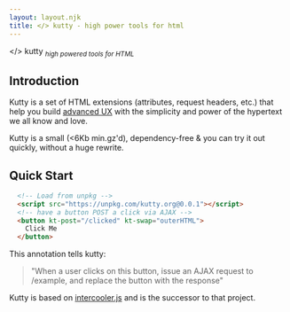 ```yaml
---
layout: layout.njk
title: </> kutty - high power tools for html
---
```


<div class="dark-hero full-width" kt-classes="add appear">
  <span class="logo dark">&lt;<a>/</a>&gt; <span class="no-mobile">k<a>u</a>tty</span></span>
  <sub class="no-mobile"><i>high powered tools for HTML</i></sub>
</div>


## Introduction

Kutty is a set of HTML extensions (attributes, request headers, etc.) that help you build 
[advanced UX](/demo) with the simplicity and power of the hypertext we all know and love. 

Kutty is a small (<6Kb min.gz'd), dependency-free & you can try it out quickly, without a huge rewrite.

## Quick Start

``` html
  <!-- Load from unpkg -->
  <script src="https://unpkg.com/kutty.org@0.0.1"></script>
  <!-- have a button POST a click via AJAX -->
  <button kt-post="/clicked" kt-swap="outerHTML">
    Click Me
  </button>
```

This annotation tells kutty:

> "When a user clicks on this button, issue an AJAX request to /example, and replace the button with the response"

Kutty is based on [intercooler.js](http://intercoolerjs.org) and is the successor to that project.

